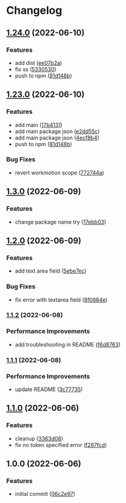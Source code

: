 # Changelog

## [1.24.0](https://github.com/AbdallahBedir/design-system/compare/v1.23.0...v1.24.0) (2022-06-10)


### Features

* add dist ([ee07b2a](https://github.com/AbdallahBedir/design-system/commit/ee07b2a0e396eef53942abb01f4115f53344f1d2))
* fix ss ([5330530](https://github.com/AbdallahBedir/design-system/commit/53305307b2cd7b107f0a6ad47a4e7bce64fd4ce4))
* push to npm ([81d148b](https://github.com/AbdallahBedir/design-system/commit/81d148ba1e065c489d8b133395ceceac0ae84d32))

## [1.23.0](https://github.com/AbdallahBedir/design-system/compare/v1.22.0...v1.23.0) (2022-06-10)

### Features

- add main ([17b4131](https://github.com/AbdallahBedir/design-system/commit/17b4131f0855e28e4304e5518ed68ef856b4b90c))
- add main package json ([e2dd55c](https://github.com/AbdallahBedir/design-system/commit/e2dd55cbbe6a15bff7d1f8dfc9c3dcff7f4f7a68))
- add main package json ([4ecf8b4](https://github.com/AbdallahBedir/design-system/commit/4ecf8b4e9542393e530777dc2865ba7ee7ebedc6))
- push to npm ([81d148b](https://github.com/AbdallahBedir/design-system/commit/81d148ba1e065c489d8b133395ceceac0ae84d32))

### Bug Fixes

- revert workmotion scope ([772744a](https://github.com/workmotion/design-system/commit/772744a2b9d5a4d768d4e5b4c9c37af76ab40422))

## [1.3.0](https://github.com/workmotion/design-system/compare/v1.2.0...v1.3.0) (2022-06-09)

### Features

- change package name try ([17ebb03](https://github.com/workmotion/design-system/commit/17ebb034aa8720bade03bbac109ee8d0475c7949))

## [1.2.0](https://github.com/workmotion/design-system/compare/v1.1.2...v1.2.0) (2022-06-09)

### Features

- add text area field ([5ebe7ec](https://github.com/workmotion/design-system/commit/5ebe7ec45445be2d44bb3da5426ada2578f8987e))

### Bug Fixes

- fix error with textarea field ([8f0884e](https://github.com/workmotion/design-system/commit/8f0884e9e872c63962c952cebcd47edd21dc2556))

### [1.1.2](https://github.com/workmotion/design-system/compare/v1.1.1...v1.1.2) (2022-06-08)

### Performance Improvements

- add troubleshooting in README ([f6d8763](https://github.com/workmotion/design-system/commit/f6d876358f6c7a7d1b96e8244c6f1dc043946b5d))

### [1.1.1](https://github.com/workmotion/design-system/compare/v1.1.0...v1.1.1) (2022-06-08)

### Performance Improvements

- update README ([3c77735](https://github.com/workmotion/design-system/commit/3c77735fd6fe791ea0bf31d947f4992ed1778a68))

## [1.1.0](https://github.com/workmotion/design-system/compare/v1.0.0...v1.1.0) (2022-06-06)

### Features

- cleanup ([3363d08](https://github.com/workmotion/design-system/commit/3363d088f05955df555f3446f5f3263a9baacdf2))
- fix no token specified error ([f287fcd](https://github.com/workmotion/design-system/commit/f287fcd000e0c0d4ea664200faca1f8684349551))

## 1.0.0 (2022-06-06)

### Features

- initial commit ([06c2e97](https://github.com/workmotion/design-system/commit/06c2e97150c8f3b98468ab1a7a1b0769a2797b99))
